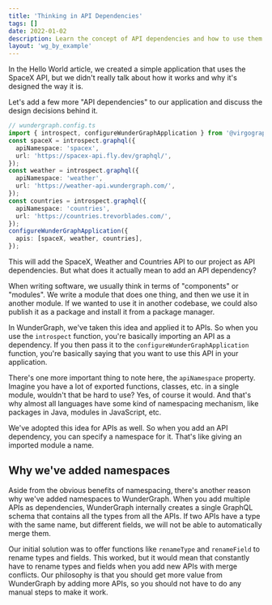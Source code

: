 ```yaml
---
title: 'Thinking in API Dependencies'
tags: []
date: 2022-01-02
description: Learn the concept of API dependencies and how to use them in your application.
layout: 'wg_by_example'
---
```


In the Hello World article, we created a simple application that uses the SpaceX API,
but we didn't really talk about how it works and why it's designed the way it is.

Let's add a few more "API dependencies" to our application and discuss the design decisions behind it.

```typescript
// wundergraph.config.ts
import { introspect, configureWunderGraphApplication } from '@virgograph/sdk';
const spaceX = introspect.graphql({
  apiNamespace: 'spacex',
  url: 'https://spacex-api.fly.dev/graphql/',
});
const weather = introspect.graphql({
  apiNamespace: 'weather',
  url: 'https://weather-api.wundergraph.com/',
});
const countries = introspect.graphql({
  apiNamespace: 'countries',
  url: 'https://countries.trevorblades.com/',
});
configureWunderGraphApplication({
  apis: [spaceX, weather, countries],
});
```

This will add the SpaceX, Weather and Countries API to our project as API dependencies.
But what does it actually mean to add an API dependency?

When writing software, we usually think in terms of "components" or "modules".
We write a module that does one thing, and then we use it in another module.
If we wanted to use it in another codebase, we could also publish it as a package and install it from a package manager.

In WunderGraph, we've taken this idea and applied it to APIs.
So when you use the `introspect` function, you're basically importing an API as a dependency.
If you then pass it to the `configureWunderGraphApplication` function, you're basically saying that you want to use this API in your application.

There's one more important thing to note here, the `apiNamespace` property.
Imagine you have a lot of exported functions, classes, etc. in a single module,
wouldn't that be hard to use? Yes, of course it would.
And that's why almost all languages have some kind of namespacing mechanism,
like packages in Java, modules in JavaScript, etc.

We've adopted this idea for APIs as well.
So when you add an API dependency, you can specify a namespace for it.
That's like giving an imported module a name.

## Why we've added namespaces

Aside from the obvious benefits of namespacing, there's another reason why we've added namespaces to WunderGraph.
When you add multiple APIs as dependencies,
WunderGraph internally creates a single GraphQL schema that contains all the types from all the APIs.
If two APIs have a type with the same name, but different fields, we will not be able to automatically merge them.

Our initial solution was to offer functions like `renameType` and `renameField` to rename types and fields.
This worked, but it would mean that constantly have to rename types and fields when you add new APIs with merge conflicts.
Our philosophy is that you should get more value from WunderGraph by adding more APIs,
so you should not have to do any manual steps to make it work.
